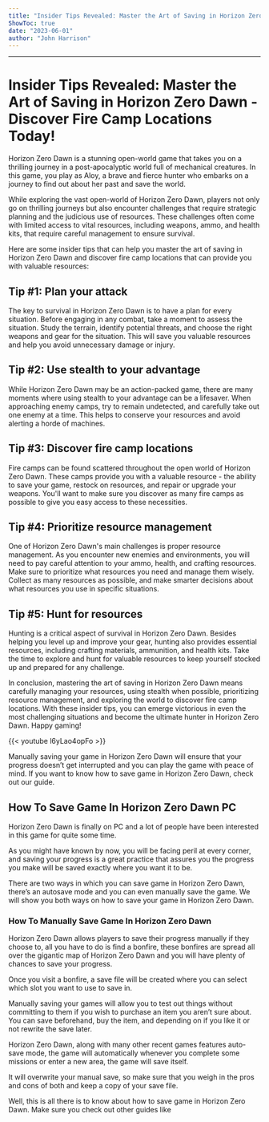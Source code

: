 ```yaml
---
title: "Insider Tips Revealed: Master the Art of Saving in Horizon Zero Dawn - Discover Fire Camp Locations Today!"
ShowToc: true 
date: "2023-06-01"
author: "John Harrison"
---
```

*****
# Insider Tips Revealed: Master the Art of Saving in Horizon Zero Dawn - Discover Fire Camp Locations Today!

Horizon Zero Dawn is a stunning open-world game that takes you on a thrilling journey in a post-apocalyptic world full of mechanical creatures. In this game, you play as Aloy, a brave and fierce hunter who embarks on a journey to find out about her past and save the world.

While exploring the vast open-world of Horizon Zero Dawn, players not only go on thrilling journeys but also encounter challenges that require strategic planning and the judicious use of resources. These challenges often come with limited access to vital resources, including weapons, ammo, and health kits, that require careful management to ensure survival.

Here are some insider tips that can help you master the art of saving in Horizon Zero Dawn and discover fire camp locations that can provide you with valuable resources:

## Tip #1: Plan your attack

The key to survival in Horizon Zero Dawn is to have a plan for every situation. Before engaging in any combat, take a moment to assess the situation. Study the terrain, identify potential threats, and choose the right weapons and gear for the situation. This will save you valuable resources and help you avoid unnecessary damage or injury.

## Tip #2: Use stealth to your advantage

While Horizon Zero Dawn may be an action-packed game, there are many moments where using stealth to your advantage can be a lifesaver. When approaching enemy camps, try to remain undetected, and carefully take out one enemy at a time. This helps to conserve your resources and avoid alerting a horde of machines.

## Tip #3: Discover fire camp locations

Fire camps can be found scattered throughout the open world of Horizon Zero Dawn. These camps provide you with a valuable resource - the ability to save your game, restock on resources, and repair or upgrade your weapons. You'll want to make sure you discover as many fire camps as possible to give you easy access to these necessities.

## Tip #4: Prioritize resource management

One of Horizon Zero Dawn's main challenges is proper resource management. As you encounter new enemies and environments, you will need to pay careful attention to your ammo, health, and crafting resources. Make sure to prioritize what resources you need and manage them wisely. Collect as many resources as possible, and make smarter decisions about what resources you use in specific situations.

## Tip #5: Hunt for resources

Hunting is a critical aspect of survival in Horizon Zero Dawn. Besides helping you level up and improve your gear, hunting also provides essential resources, including crafting materials, ammunition, and health kits. Take the time to explore and hunt for valuable resources to keep yourself stocked up and prepared for any challenge.

In conclusion, mastering the art of saving in Horizon Zero Dawn means carefully managing your resources, using stealth when possible, prioritizing resource management, and exploring the world to discover fire camp locations. With these insider tips, you can emerge victorious in even the most challenging situations and become the ultimate hunter in Horizon Zero Dawn. Happy gaming!

{{< youtube l6yLao4opFo >}} 



Manually saving your game in Horizon Zero Dawn will ensure that your progress doesn’t get interrupted and you can play the game with peace of mind. If you want to know how to save game in Horizon Zero Dawn, check out our guide.
 
## How To Save Game In Horizon Zero Dawn PC
 
Horizon Zero Dawn is finally on PC and a lot of people have been interested in this game for quite some time.
 
As you might have known by now, you will be facing peril at every corner, and saving your progress is a great practice that assures you the progress you make will be saved exactly where you want it to be.
 
There are two ways in which you can save game in Horizon Zero Dawn, there’s an autosave mode and you can even manually save the game. We will show you both ways on how to save your game in Horizon Zero Dawn.
 
### How To Manually Save Game In Horizon Zero Dawn
 
Horizon Zero Dawn allows players to save their progress manually if they choose to, all you have to do is find a bonfire, these bonfires are spread all over the gigantic map of Horizon Zero Dawn and you will have plenty of chances to save your progress.
 
Once you visit a bonfire, a save file will be created where you can select which slot you want to use to save in.
 
Manually saving your games will allow you to test out things without committing to them if you wish to purchase an item you aren’t sure about. You can save beforehand, buy the item, and depending on if you like it or not rewrite the save later.
 
Horizon Zero Dawn, along with many other recent games features auto-save mode, the game will automatically whenever you complete some missions or enter a new area, the game will save itself.
 
It will overwrite your manual save, so make sure that you weigh in the pros and cons of both and keep a copy of your save file.
 
Well, this is all there is to know about how to save game in Horizon Zero Dawn. Make sure you check out other guides like




